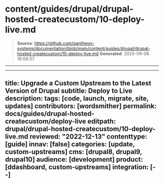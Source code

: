# content/guides/drupal/drupal-hosted-createcustom/10-deploy-live.md

> **Source**: https://github.com/pantheon-systems/documentation/blob/main/content/guides/drupal/drupal-hosted-createcustom/10-deploy-live.md
> **Generated**: 2025-09-08 18:08:57

---

---
title: Upgrade a Custom Upstream to the Latest Version of Drupal
subtitle: Deploy to Live
description: 
tags: [code, launch, migrate, site, updates]
contributors: [wordsmither]
permalink: docs/guides/drupal-hosted-createcustom/deploy-live
editpath: drupal/drupal-hosted-createcustom/10-deploy-live.md
reviewed: "2022-12-13"
contenttype: [guide]
innav: [false]
categories: [update, custom-upstreams]
cms: [drupal8, drupal9, drupal10]
audience: [development]
product: [ddashboard, custom-upstreams]
integration: [--]
---

<Partial file="drupal/deploy-live.md" />
